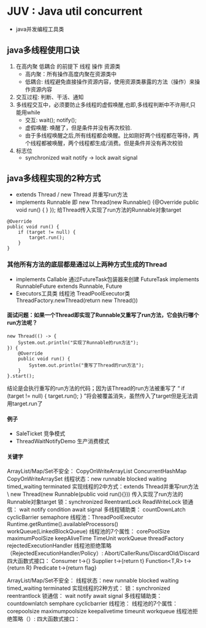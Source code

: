 # JUV : Java util concurrent
* java并发编程工具类

## java多线程使用口诀 
1. 在高内聚 低耦合 的前提下  线程 操作 资源类
    * 高内聚：所有操作高度内聚在资源类中
    * 低耦合: 线程避免直接操作资源内容，使用资源类暴露的方法（操作）来操作资源内容
2. 交互过程: 判断、干活、通知
3. 多线程交互中，必须要防止多线程的虚假唤醒,也即,多线程判断中不许用if,只能用while
    * 交互: wait(); notify();
    * 虚假唤醒: 唤醒了，但是条件并没有再次校验.
    * 由于多线程唤醒之后,所有线程都会唤醒。比如刚好两个线程都在等待，两个线程都被唤醒，两个线程都生成/消费。但是条件并没有再次校验
4. 标志位
    * synchronized wait notify -> lock await signal
    


## java多线程实现的2种方式
* extends Thread / new Thread 并重写run方法
* implements Runnable 即 new Thread(new Runnable() {@Override public void run() { } }); 给Thread传入实现了run方法的Runnable对象target
```
@Override
public void run() {
    if (target != null) {
        target.run();
    }
}
```

### 其他所有方法的底层都是通过以上两种方式生成的Thread
* implements Callable<T> 通过FutureTask包装器来创建 FutureTask<V> implements RunnableFuture<V> extends Runnable, Future<V>
* Executors工具类 线程池 TreadPoolExecutor类  ThreadFactory.newThread(return new Thread())

#### 面试问题：如果一个Thread即实现了Runnable又重写了run方法，它会执行哪个run方法呢？
``` 
new Thread(() -> {
    System.out.println("实现了Runnable的run方法");
}) {
    @Override
    public void run() {
        System.out.println("重写了Thread的run方法");
    }
}.start();
```
 结论是会执行重写的run方法的代码；因为该Thread的run方法被重写了 “ if (target != null) { target.run(); } ”将会被覆盖消失，虽然传入了target但是无法调用target.run了 

#### 例子
* SaleTicket 竞争模式
* ThreadWaitNotifyDemo 生产消费模式


#### 关键字

ArrayList/Map/Set不安全： CopyOnWriteArrayList  ConcurrentHashMap CopyOnWriteArraySet
线程状态：new runnable blocked waiting timed_waiting terminated 
实现线程的2中方式：extends Thread并重写run方法 \ new Thread(new Runnable(public void run(){})) 传入实现了run方法的Runnable对象target
锁：synchronized ReentrantLock ReadWriteLock
锁通信： wait notify condition await signal 
多线程辅助类： countDownLatch cyclicBarrier semaphore
线程池：ThreadPoolExecutor Runtime.getRuntime().availableProcessors() workQueue(LinkedBlockQueue)
线程池的7个属性： corePoolSize maximumPoolSize keepAliveTime TimeUnit workQueue threadFactory rejectedExecutionHandler
线程池拒绝策略（RejectedExecutionHandler/Policy）: Abort/CallerRuns/DiscardOld/Discard
四大函数式接口： Consumer<T> t->{} Supplier<T> t->{return t} Function<T,R> t->{return R} Predicate<T> t->{return flag}


ArrayList/Map/Set不安全：
线程状态：new runnable blocked waiting timed_waiting terminated
实现线程的2种方式：
锁：synchronized reentrantlock 
锁通信： wait notify await signal
多线程辅助类：countdownlatch semphare cyclicbarrier
线程池：
线程池的7个属性：corepoolsize maximumpoolsize keepalivetime timeunit workqueue 
线程池拒绝策略（）: 
四大函数式接口：


